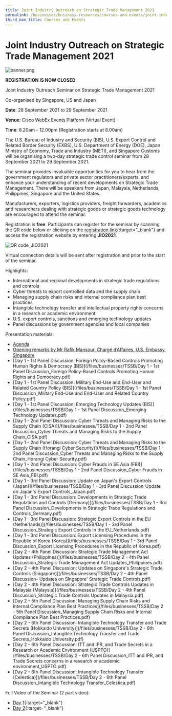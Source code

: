 ```yaml
---
title: Joint Industry Outreach on Strategic Trade Management 2021
permalink: /businesses/business-resources/courses-and-events/joint-industry-outreach-on-strategic-trade-management-2021
third_nav_title: Courses and Events
---
```


# Joint Industry Outreach on Strategic Trade Management 2021

![banner.png](https://user-images.githubusercontent.com/74533654/126924009-88f650ae-803d-4f88-9015-32c393dd519d.png)


**REGISTRATION IS NOW CLOSED**

Joint Industry Outreach Seminar on Strategic Trade Management 2021


Co-organised by Singapore, US and Japan


**Date**: 28 September 2021 to 29 September 2021


**Venue**: Cisco WebEx Events Platform (Virtual Event)


**Time**: 8.20am - 12.00pm (Registration starts at 8.00am)


The U.S. Bureau of Industry and Security (BIS), U.S. Export Control and Related Border Security (EXBS), U.S. Department of Energy (DOE), Japan Ministry of Economy, Trade and Industry (METI), and Singapore Customs will be organising a two-day strategic trade control seminar from 28 September 2021 to 29 September 2021.


The seminar provides invaluable opportunities for you to hear from the government regulators and private sector practitioners/experts, and enhance your understanding of recent developments on Strategic Trade Management. There will be speakers from Japan, Malaysia, Netherlands, Philippines, Singapore and the United States.


Manufacturers, exporters, logistics providers, freight forwarders, academics and researchers dealing with strategic goods or strategic goods technology are encouraged to attend the seminar.


Registration is  **free**. Participants can register for the seminar by scanning the QR code below or clicking on the [registration link](https://cvent.me/Nxy7PB){:target="_blank"} and access the registration website by entering **JIO2021**.


![QR code_JIO2021](https://user-images.githubusercontent.com/74533654/126924091-7bed5333-2071-48aa-abf2-f987ff7b07a8.png)


Virtual connection details will be sent after registration and prior to the start of the seminar. 


Highlights:

-  International and regional developments in strategic trade regulations and controls
- Cyber threats to export controlled data and the supply chain
- Managing supply chain risks and internal compliance plan best practices
- Intangible technology transfer and intellectual property rights concerns in a research or academic environment
- U.S. export controls, sanctions and emerging technology updates
- Panel discussions by government agencies and local companies

Presentation materials:
- [Agenda](/files/businesses/TSSB/Agenda.pdf)
- [Opening remarks by Mr Rafik Mansour, Chargé d’Affaires, U.S. Embassy, Singapore](https://www.youtube.com/watch?v=V1b6zksq-g0)
- [Day 1 - 1st Panel Discussion: Foreign Policy-Based Controls Promoting Human Rights & Democracy (BIS)](/files/businesses/TSSB/Day 1 - 1st Panel Discussion_Foreign Policy-Based Controls Promoting Human Rights and Democracy.pdf)
- [Day 1 - 1st Panel Discussion: Military End-Use and End-User and Related Country Policy (BIS)](/files/businesses/TSSB/Day 1 - 1st Panel Discussion_Military End-Use and End-User and Related Country Policy.pdf)
- [Day 1 - 1st Panel Discussion: Emerging Technology Updates (BIS)](/files/businesses/TSSB/Day 1 - 1st Panel Discussion_Emerging Technology Updates.pdf)
- [Day 1 - 2nd Panel Discussion: Cyber Threats and Managing Risks to the Supply Chain (CISA)](/files/businesses/TSSB/Day 1 - 2nd Panel Discussion_Cyber Threats and Managing Risks to the Supply Chain_CISA.pdf)
- [Day 1 - 2nd Panel Discussion: Cyber Threats and Managing Risks to the Supply Chain (Horangi Cyber Security)](/files/businesses/TSSB/Day 1 - 2nd Panel Discussion_Cyber Threats and Managing Risks to the Supply Chain_Horangi Cyber Security.pdf)
- [Day 1 - 2nd Panel Discussion: Cyber Frauds in SE Asia (FBI)](/files/businesses/TSSB/Day 1 - 2nd Panel Discussion_Cyber Frauds in SE Asia_FBI.pdf)
- [Day 1 - 3rd Panel Discussion: Update on Japan's Export Controls (Japan)](/files/businesses/TSSB/Day 1 - 3rd Panel Discussion_Update on Japan's Export Controls_Japan.pdf)
- [Day 1 - 3rd Panel Discussion: Developments in Strategic Trade Regulations and Controls (Germany)](/files/businesses/TSSB/Day 1 - 3rd Panel Discussion_Developments in Strategic Trade Regulations and Controls_Germany.pdf)
- [Day 1 - 3rd Panel Discussion: Strategic Export Controls in the EU (Netherlands)](/files/businesses/TSSB/Day 1 - 3rd Panel Discussion_Strategic Export Controls in the EU_Netherlands.pdf)
- [Day 1 - 3rd Panel Discussion: Export Licensing Procedures in the Republic of Korea (Korea)](/files/businesses/TSSB/Day 1 - 3rd Panel Discussion_Export Licensing Procedures in the Republic of Korea.pdf)
- [Day 2 - 4th Panel Discussion: Strategic Trade Management Act Updates (Philippines)](/files/businesses/TSSB/Day 2 - 4th Panel Discussion_Strategic Trade Management Act Updates_Philippines.pdf)
- [Day 2 - 4th Panel Discussion: Updates on Singapore's Strategic Trade Controls (Singapore)](/files/businesses/TSSB/Day 2 - 4th Panel Discussion- Updates on SIngapore' Strategic Trade Controls.pdf)
- [Day 2 - 4th Panel Discussion: Strategic Trade Controls Updates in Malaysia (Malaysia)](/files/businesses/TSSB/Day 2 - 4th Panel Discussion_Strategic Trade Controls Updates in Malaysia.pdf)
- [Day 2 - 5th Panel Discussion: Managing Supply Chain Risks and Internal Compliance Plan Best Practices](/files/businesses/TSSB/Day 2 - 5th Panel Discussion_Managing Supply Chain Risks and Internal Compliance Plan Best Practices.pdf)
- [Day 2 - 6th Panel Discussion: Intangible Technology Transfer and Trade Secrets (Hokkaido University)](/files/businesses/TSSB/Day 2 - 6th Panel Discussion_Intangible Technology Transfer and Trade Secrets_Hokkaido University.pdf)
- [Day 2 - 6th Panel Discussion: ITT and IPR, and Trade Secrets in a Research or Academic Environment (USPTO)](/files/businesses/TSSB/Day 2 - 6th Panel Discussion_ITT and IPR, and Trade Secrets concerns in a research or academic environment_USPTO.pdf)
- [Day 2 - 6th Panel Discussion: Intangible Technology Transfer (Celestica)](/files/businesses/TSSB/Day 2 - 6th Panel Discussion_Intangible Technology Transfer_Celestica.pdf)

Full Video of the Seminar (2 part video):
- [Day 1](https://www.youtube.com/watch?v=f1PqS4tr07o){:target="_blank"}
- [Day 2](https://www.youtube.com/watch?v=8qS8ulBgcQM&t=7360s){:target="_blank"}
